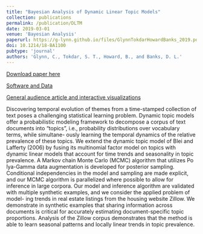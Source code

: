 ```yaml
---
title: "Bayesian Analysis of Dynamic Linear Topic Models"
collection: publications
permalink: /publication/DLTM
date: 2019-03-01
venue: 'Bayesian Analysis'
paperurl: https://g-lynn.github.io/files/GlynnTokdarHowardBanks_2019.pdf
doi: 10.1214/18-BA1100
pubtype: 'journal'
authors: 'Glynn, C., Tokdar, S. T., Howard, B., and Banks, D. L.'
---
```


[Download paper here](https://g-lynn.github.io/files/GlynnTokdarHowardBanks_2019.pdf)

[Software and Data](https://github.com/G-Lynn/DLTM)

[General audience article and interactive visualizations](http://g-lynn.github.io/DLTM/)

Discovering temporal evolution of themes from a time-stamped collection of text poses a challenging statistical learning problem. Dynamic topic models offer a probabilistic modeling framework to decompose a corpus of text documents into “topics”, i.e., probability distributions over vocabulary terms, while simultane- ously learning the temporal dynamics of the relative prevalence of these topics. We extend the dynamic topic model of Blei and Lafferty (2006) by fusing its multinomial factor model on topics with dynamic linear models that account for time trends and seasonality in topic prevalence. A Markov chain Monte Carlo (MCMC) algorithm that utilizes Po ́lya-Gamma data augmentation is developed for posterior sampling. Conditional independencies in the model and sampling are made explicit, and our MCMC algorithm is parallelized where possible to allow for inference in large corpora. Our model and inference algorithm are validated with multiple synthetic examples, and we consider the applied problem of model- ing trends in real estate listings from the housing website Zillow. We demonstrate in synthetic examples that sharing information across documents is critical for accurately estimating document-specific topic proportions. Analysis of the Zillow corpus demonstrates that the method is able to learn seasonal patterns and locally linear trends in topic prevalence.
